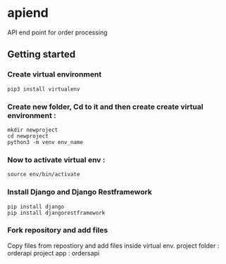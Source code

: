 # apiend
API end point for order processing

## Getting started
### Create virtual environment 
``` 
pip3 install virtualenv
```
### Create new folder, Cd to it and then create create virtual environment :
```
mkdir newproject
cd newproject
python3 -m venv env_name
```
### Now to activate virtual env :
```
source env/bin/activate
```
### Install Django and Django Restframework
```
pip install django
pip install djangorestframework
```
### Fork repository and add files 
Copy files from repostiory and add files inside virtual env.
project folder : orderapi
project app : ordersapi


